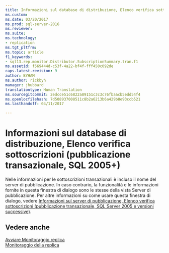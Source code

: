 ```yaml
---
title: Informazioni sul database di distribuzione, Elenco verifica sottoscrizioni (pubblicazione transazionale, SQL 2005+) | Microsoft Docs
ms.custom: 
ms.date: 03/20/2017
ms.prod: sql-server-2016
ms.reviewer: 
ms.suite: 
ms.technology:
- replication
ms.tgt_pltfrm: 
ms.topic: article
f1_keywords:
- sql13.rep.monitor.Distributor.SubscriptionSummary.tran.f1
ms.assetid: f569444d-c53f-4a22-bf4f-fff450c092de
caps.latest.revision: 9
author: BYHAM
ms.author: rickbyh
manager: jhubbard
translationtype: Human Translation
ms.sourcegitcommit: 2edcce51c6822a89151c3c3c76fbaacb5edd54f4
ms.openlocfilehash: 7d508937008511c8b2a6213b6a429b8e93ccb521
ms.lasthandoff: 04/11/2017

---
```

# <a name="distributor-info-subscription-watch-list-transaction-pub-sql-2005"></a>Informazioni sul database di distribuzione, Elenco verifica sottoscrizioni (pubblicazione transazionale, SQL 2005+)
  Nelle informazioni per le sottoscrizioni transazionali è incluso il nome del server di pubblicazione. In caso contrario, la funzionalità e le informazioni fornite in questa finestra di dialogo sono le stesse della vista Server di pubblicazione. Per altre informazioni su come usare questa finestra di dialogo, vedere [Informazioni sul server di pubblicazione, Elenco verifica sottoscrizioni &#40;pubblicazione transazionale, SQL Server 2005 e versioni successive&#41;](../../relational-databases/replication/publisher-information-subscription-watch-list-transactional.md).  
  
## <a name="see-also"></a>Vedere anche  
 [Avviare Monitoraggio replica](../../relational-databases/replication/monitor/start-the-replication-monitor.md)   
 [Monitoraggio della replica](../../relational-databases/replication/monitor/monitoring-replication-overview.md)  
  
  
